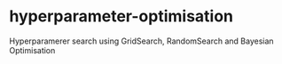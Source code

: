 # hyperparameter-optimisation
Hyperparamerer search using GridSearch, RandomSearch and Bayesian Optimisation
